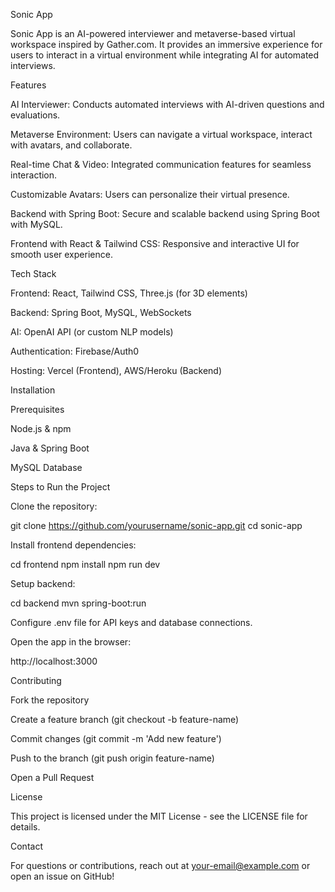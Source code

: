 Sonic App

Sonic App is an AI-powered interviewer and metaverse-based virtual workspace inspired by Gather.com. It provides an immersive experience for users to interact in a virtual environment while integrating AI for automated interviews.

Features

AI Interviewer: Conducts automated interviews with AI-driven questions and evaluations.

Metaverse Environment: Users can navigate a virtual workspace, interact with avatars, and collaborate.

Real-time Chat & Video: Integrated communication features for seamless interaction.

Customizable Avatars: Users can personalize their virtual presence.

Backend with Spring Boot: Secure and scalable backend using Spring Boot with MySQL.

Frontend with React & Tailwind CSS: Responsive and interactive UI for smooth user experience.

Tech Stack

Frontend: React, Tailwind CSS, Three.js (for 3D elements)

Backend: Spring Boot, MySQL, WebSockets

AI: OpenAI API (or custom NLP models)

Authentication: Firebase/Auth0

Hosting: Vercel (Frontend), AWS/Heroku (Backend)

Installation

Prerequisites

Node.js & npm

Java & Spring Boot

MySQL Database

Steps to Run the Project

Clone the repository:

git clone https://github.com/yourusername/sonic-app.git
cd sonic-app

Install frontend dependencies:

cd frontend
npm install
npm run dev

Setup backend:

cd backend
mvn spring-boot:run

Configure .env file for API keys and database connections.

Open the app in the browser:

http://localhost:3000

Contributing

Fork the repository

Create a feature branch (git checkout -b feature-name)

Commit changes (git commit -m 'Add new feature')

Push to the branch (git push origin feature-name)

Open a Pull Request

License

This project is licensed under the MIT License - see the LICENSE file for details.

Contact

For questions or contributions, reach out at your-email@example.com or open an issue on GitHub!

